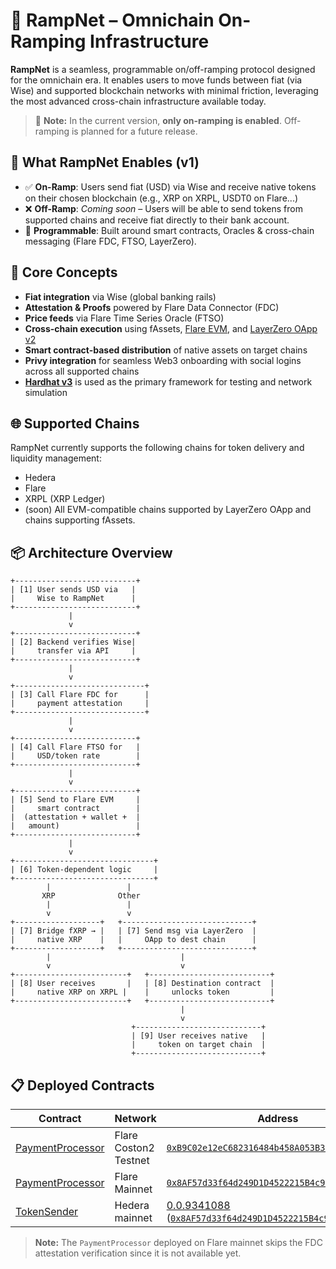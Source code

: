 # 🚀 RampNet – Omnichain On-Ramping Infrastructure

**RampNet** is a seamless, programmable on/off-ramping protocol designed for the omnichain era. It enables users to move funds between fiat (via Wise) and supported blockchain networks with minimal friction, leveraging the most advanced cross-chain infrastructure available today.

> 🚧 **Note:** In the current version, **only on-ramping is enabled**. Off-ramping is planned for a future release.

## 🔗 What RampNet Enables (v1)

- ✅ **On-Ramp**: Users send fiat (USD) via Wise and receive native tokens on their chosen blockchain (e.g., XRP on XRPL, USDT0 on Flare...)
- ❌ **Off-Ramp**: _Coming soon_ – Users will be able to send tokens from supported chains and receive fiat directly to their bank account.
- 🧩 **Programmable**: Built around smart contracts, Oracles & cross-chain messaging (Flare FDC, FTSO, LayerZero).

## 🧠 Core Concepts

- **Fiat integration** via Wise (global banking rails)
- **Attestation & Proofs** powered by Flare Data Connector (FDC)
- **Price feeds** via Flare Time Series Oracle (FTSO)
- **Cross-chain execution** using fAssets, [Flare EVM](https://flare.network/), and [LayerZero OApp v2](https://docs.layerzero.network/v2/developers/evm/oapp/overview)
- **Smart contract-based distribution** of native assets on target chains
- **Privy integration** for seamless Web3 onboarding with social logins across all supported chains
- [**Hardhat v3**](https://hardhat.org/hardhat3-alpha) is used as the primary framework for testing and network simulation

## 🌐 Supported Chains

RampNet currently supports the following chains for token delivery and liquidity management:

- Hedera
- Flare
- XRPL (XRP Ledger)
- (soon) All EVM-compatible chains supported by LayerZero OApp and chains supporting fAssets.

## 📦 Architecture Overview
```
+---------------------------+
| [1] User sends USD via   |
|     Wise to RampNet      |
+---------------------------+
             |
             v
+---------------------------+
| [2] Backend verifies Wise|
|     transfer via API     |
+---------------------------+
             |
             v
+-----------------------------+
| [3] Call Flare FDC for      |
|     payment attestation     |
+-----------------------------+
             |
             v
+---------------------------+
| [4] Call Flare FTSO for   |
|     USD/token rate        |
+---------------------------+
             |
             v
+---------------------------+
| [5] Send to Flare EVM     |
|     smart contract        |
|  (attestation + wallet +  |
|   amount)                 |
+---------------------------+
             |
             v
+-------------------------------+
| [6] Token-dependent logic     |
+-------------------------------+
        |                 |
       XRP              Other
        |                 |
        v                 v
+-------------------+   +-----------------------------+
| [7] Bridge fXRP → |   | [7] Send msg via LayerZero  |
|     native XRP    |   |     OApp to dest chain      |
+-------------------+   +-----------------------------+
        |                             |
        v                             v
+-------------------------+   +---------------------------+
| [8] User receives       |   | [8] Destination contract  |
|     native XRP on XRPL |    |     unlocks token         |
+-------------------------+   +---------------------------+
                                      |
                                      v
                           +----------------------------+
                           | [9] User receives native   |
                           |     token on target chain  |
                           +----------------------------+

```

## 📋 Deployed Contracts

| Contract | Network | Address | Status |
|------------------|---------|---------|--------|
| [PaymentProcessor](./contracts/contracts/PaymentProcessor.sol) | Flare Coston2 Testnet | [`0xB9C02e12eC682316484b458A053B38447774fAD5`](https://coston2-explorer.flare.network/address/0xB9C02e12eC682316484b458A053B38447774fAD5) | ✅ Verified |
| [PaymentProcessor](./contracts/contracts/PaymentProcessor.sol) | Flare Mainnet | [`0x8AF57d33f64d249D1D4522215B4c98E29bdB5178`](https://flarescan.com/address/0x8AF57d33f64d249D1D4522215B4c98E29bdB5178) | ✅ Verified |
| [TokenSender](./contracts/contracts/TokenSender.sol) | Hedera mainnet | [0.0.9341088](https://hashscan.io/mainnet/contract/0.0.9341088?pr=1&pa=1&ps=1&pf=1) ([`0x8AF57d33f64d249D1D4522215B4c98E29bdB5178`](https://hashscan.io/mainnet/contract/0.0.9341088?pr=1&pa=1&ps=1&pf=1)) | ✅ Verified |

> **Note:** The `PaymentProcessor` deployed on Flare mainnet skips the FDC attestation verification since it is not available yet.